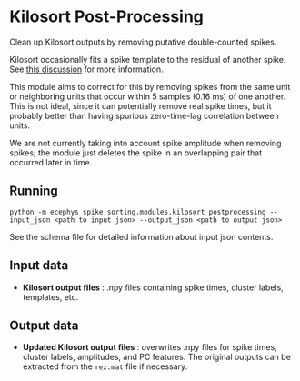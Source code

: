 Kilosort Post-Processing
==============
Clean up Kilosort outputs by removing putative double-counted spikes.

Kilosort occasionally fits a spike template to the residual of another spike. See [this discussion](https://github.com/MouseLand/Kilosort2/issues/29) for more information.

This module aims to correct for this by removing spikes from the same unit or neighboring units that occur within 5 samples (0.16 ms) of one another. This is not ideal, since it can potentially remove real spike times, but it probably better than having spurious zero-time-lag correlation between units.

We are not currently taking into account spike amplitude when removing spikes; the module just deletes the spike in an overlapping pair that occurred later in time.

Running
-------
```
python -m ecephys_spike_sorting.modules.kilosort_postprocessing --input_json <path to input json> --output_json <path to output json>
```
See the schema file for detailed information about input json contents.


Input data
----------
- **Kilosort output files** : .npy files containing spike times, cluster labels, templates, etc.

Output data
-----------
- **Updated Kilosort output files** : overwrites .npy files for spike times, cluster labels, amplitudes, and PC features. The original outputs can be extracted from the `rez.mat` file if necessary.